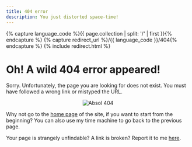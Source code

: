 ```yaml
---
title: 404 error
description: You just distorted space-time!
---
```

{% capture language_code %}{{ page.collection | split: '/' | first }}{% endcapture %}
{% capture redirect_url %}/{{ language_code }}/404{% endcapture %}
{% include redirect.html %}
# Oh! A wild 404 error appeared!
Sorry. Unfortunately, the page you are looking for does not exist. You must have followed a wrong link or mistyped the URL.
<p align="center">
  <img src="https://testabsol.github.io/assets/images/art/Absol_404.png" alt="Absol 404" /><br>
</p>

Why not go to the [home page](/en-US/) of the site, if you want to start from the beginning? You can also use my time machine to <span class="a" onclick="window.history.back()">go back to the previous page</span>.

Your page is strangely unfindable? A link is broken? Report it to me [here](https://github.com/SombrAbsol/SombrAbsol.github.io/issues).
